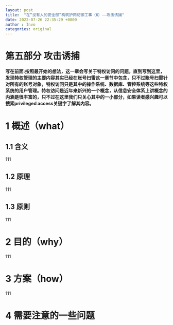 ```yaml
---
layout: post
title:  "在“没有人的安全部”构筑护网防御工事（6）——攻击诱捕"
date: 2022-07-26 22:35:29 +0800
author : Invo
categories: original
---
```


# 第五部分 攻击诱捕


__写在前面:按照最开始的想法，这一章会写关于特权访问的问题。直到写到这里，发现特权管理的主要内容其实已经在账号扫雷这一章节中包含，只不过账号扫雷针对所有的账号对象，特权访问只是其中的操作系统、数据库、管控系统等这些特权系统的用户管理。特权访问是近年来新兴的一个概念，从信息安全体系上讲概念的内涵是很丰富的，只不过在这里我们只关心其中的一小部分，如果读者感兴趣可以搜索privileged access关键字了解其内容。__


# 1 概述（what）

## 1.1 含义

111

## 1.2 原理

111

## 1.3 原则

111

# 2 目的（why）

111

# 3 方案（how）


111


# 4 需要注意的一些问题



